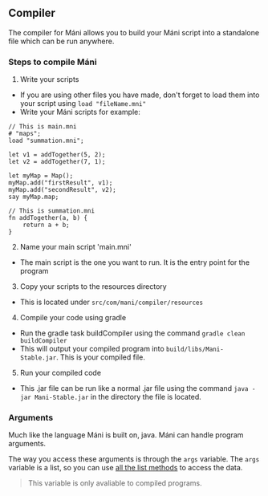 ## Compiler
The compiler for Máni allows you to build your Máni script into a standalone file which can be run anywhere.

### Steps to compile Máni
 1. Write your scripts
   - If you are using other files you have made, don't forget to load them into your script using ```load "fileName.mni"```
   - Write your Máni scripts for example:

~~~ mani
// This is main.mni
# "maps";
load "summation.mni";

let v1 = addTogether(5, 2);
let v2 = addTogether(7, 1);

let myMap = Map();
myMap.add("firstResult", v1);
myMap.add("secondResult", v2);
say myMap.map;
~~~
 
~~~ mani
// This is summation.mni
fn addTogether(a, b) {
    return a + b;
}
~~~
2. Name your main script 'main.mni'
  - The main script is the one you want to run. It is the entry point for the program
3. Copy your scripts to the resources directory
  - This is located under ```src/com/mani/compiler/resources```
4. Compile your code using gradle
  - Run the gradle task buildCompiler using the command ```gradle clean buildCompiler```
  - This will output your compiled program into ```build/libs/Mani-Stable.jar```. This is your compiled file.
5. Run your compiled code
  - This .jar file can be run like a normal .jar file using the command ```java -jar Mani-Stable.jar``` in the directory the file is located.
  
### Arguments
Much like the language Máni is built on, java. Máni can handle program arguments.

The way you access these arguments is through the `args` variable.
The `args` variable is a list, so you can use [all the list methods](lists.md) to access the data.

> This variable is only avaliable to compiled programs.